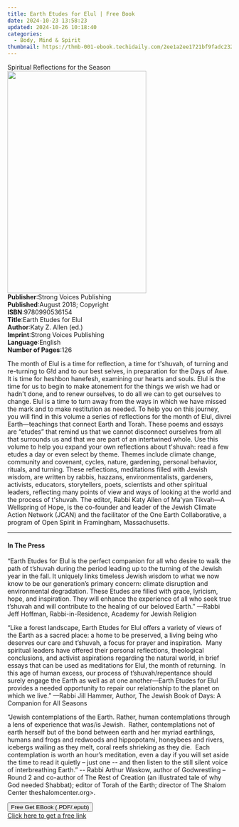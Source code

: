```yaml
---
title: Earth Etudes for Elul | Free Book
date: 2024-10-23 13:58:23
updated: 2024-10-26 10:18:40
categories:
  - Body, Mind & Spirit
thumbnail: https://thmb-001-ebook.techidaily.com/2ee1a2ee1721bf9fadc232c112ba3276a9c6ce86d1da0fe57768ccb492be4ad2.jpg
---
```

<main id="book-container">
  <div class="flex flex-col">
    <div class="book-brief flex-1 py-6 px-4 sm:p-6 md:py-10 md:px-8">
      <!-- brief-->
      <div class="book-brief-main">Spiritual Reflections for the Season</div>
    </div>
    <div
      class="book-meta-info flex-1 grid gap-4 col-start-1 col-end-3 row-start-1 sm:mb-6 sm:grid-cols-4 lg:gap-6 lg:col-start-2 lg:row-end-6 lg:row-span-6 lg:mb-0"
    >
      <div
        class="book-meta-info-left place-content-center mt-4 p-4 text-sm leading-6 col-start-2 col-span-2 dark:text-slate-400"
      >
        <img
          class="w-full h-500 object-cover rounded-lg sm:h-255 sm:col-span-2 lg:col-span-full"
          src="https://img-001-ebook.techidaily.com/7d0ea3033d503de0a62aaac89f06c1beabeee7be02bc5f1d33906bba4daece90.jpg"
          alt=""
          width="312"
          height="500"
        />
      </div>
      <div
        class="book-meta-info-right mt-2 col-start-1 row-start-2 col-span-3 self-center"
      >
        <!-- meta data  -->
        <div class="flex flex-col px-4 md:px-8">
          <div class="flex-1">
            <strong>Publisher</strong>:<span class="px-2"
              >Strong Voices Publishing</span
            >
          </div>
          <div class="flex-1">
            <strong>Published</strong>:<span class="px-2"
              >August 2018; Copyright</span
            >
          </div>
          <div class="flex-1">
            <strong>ISBN</strong>:<span class="px-2">9780990536154</span>
          </div>
          <div class="flex-1">
            <strong>Title</strong>:<span class="px-2"
              >Earth Etudes for Elul</span
            >
          </div>
          <div class="flex-1">
            <strong>Author</strong>:<span class="px-2"
              >Katy Z. Allen (ed.)</span
            >
          </div>
          <div class="flex-1">
            <strong>Imprint</strong>:<span class="px-2"
              >Strong Voices Publishing</span
            >
          </div>
          <div class="flex-1">
            <strong>Language</strong>:<span class="px-2">English</span>
          </div>
          <div class="flex-1">
            <strong>Number of Pages</strong>:<span class="px-2">126</span>
          </div>
        </div>
      </div>
    </div>
    <div class="book-description flex-1 py-6 px-4 sm:p-6 md:py-10 md:px-8">
      <div class="book-description-main">
        <div accordion-content="" id="description">
          <p>
            The month of Elul is a time for reflection, a time for t'shuvah, of
            turning and re-turning to G!d and to our best selves, in preparation
            for the Days of Awe. It is time for heshbon hanefesh, examining our
            hearts and souls. Elul is the time for us to begin to make atonement
            for the things we wish we had or hadn't done, and to renew
            ourselves, to do all we can to get ourselves to change. Elul is a
            time to turn away from the ways in which we have missed the mark and
            to make restitution as needed. To help you on this journey, you will
            find in this volume a series of reflections for the month of Elul,
            divrei Earth—teachings that connect Earth and Torah. These poems and
            essays are “etudes” that remind us that we cannot disconnect
            ourselves from all that surrounds us and that we are part of an
            intertwined whole. Use this volume to help you expand your own
            reflections about t'shuvah: read a few etudes a day or even select
            by theme. Themes include climate change, community and covenant,
            cycles, nature, gardening, personal behavior, rituals, and turning.
            These reflections, meditations filled with Jewish wisdom, are
            written by rabbis, hazzans, environmentalists, gardeners, activists,
            educators, storytellers, poets, scientists and other spiritual
            leaders, reflecting many points of view and ways of looking at the
            world and the process of t'shuvah. The editor, Rabbi Katy Allen of
            Ma'yan Tikvah―A Wellspring of Hope, is the co-founder and leader of
            the Jewish Climate Action Network (JCAN) and the facilitator of the
            One Earth Collaborative, a program of Open Spirit in Framingham,
            Massachusetts.
          </p>
        </div>
        <div class="accordion-fader"></div>
      </div>
    </div>
    <div class="book-excerpts flex-1 py-6 px-4 sm:p-6 md:py-10 md:px-8">
      <!-- excerpts-->
      <div class="book-excerpts-main">
        <hr />
        <h4 class="placeholder placeholder-heading">
          <span>In The Press</span>
        </h4>
        <p></p>
        <p>
          “Earth Etudes for Elul is the perfect companion for all who desire to
          walk the path of t’shuvah during the period leading up to the turning
          of the Jewish year in the fall. It uniquely links timeless Jewish
          wisdom to what we now know to be our generation’s primary concern:
          climate disruption and environmental degradation. These Etudes are
          filled with grace, lyricism, hope, and inspiration. They will enhance
          the experience of all who seek true t’shuvah and will contribute to
          the healing of our beloved Earth.” —Rabbi Jeff Hoffman,
          Rabbi-in-Residence, Academy for Jewish Religion
        </p>
        <p>
          “Like a forest landscape, Earth Etudes for Elul offers a variety of
          views of the Earth as a sacred place: a home to be preserved, a living
          being who deserves our care and t’shuvah, a focus for prayer and
          inspiration. &nbsp;Many spiritual leaders have offered their personal
          reflections, theological conclusions, and activist aspirations
          regarding the natural world, in brief essays that can be used as
          meditations for Elul, the month of returning. &nbsp;In this age of
          human excess, our process of t’shuvah/repentance should surely engage
          the Earth as well as at one another—Earth Etudes for Elul provides a
          needed opportunity to repair our relationship to the planet on which
          we live.” —Rabbi Jill Hammer, Author, The Jewish Book of Days: A
          Companion for All Seasons
        </p>
        <p>
          “Jewish contemplations of the Earth. Rather, human contemplations
          through a lens of experience that was/is Jewish.&nbsp; Rather,
          contemplations not of earth herself but of the bond between earth and
          her myriad earthlings, humans and frogs and redwoods and hippopotami,
          honeybees and rivers, icebergs wailing as they melt, coral reefs
          shrieking as they die.&nbsp; Each contemplation is worth an hour’s
          meditation, even a day if you will set aside the time to read it
          quietly – just one -- and then listen to the still silent voice of
          interbreathing Earth.” -- Rabbi Arthur Waskow, author of Godwrestling
          – Round 2 and co-author of The Rest of Creation (an illustrated tale
          of why God needed Shabbat); editor of Torah of the Earth; director of
          The Shalom Center theshalomcenter.org&gt;.&nbsp;
        </p>
        <p></p>
      </div>
    </div>
    <div
      class="book-about-author flex-1 py-6 px-4 sm:p-6 md:py-10 md:px-8"
    ></div>
    <div class="book-free-get flex-1 py-6 px-4 sm:p-6 md:py-10 md:px-8">
      <button
        id="btn-free-get"
        class="bg-blue-500 hover:bg-blue-700 text-white font-bold py-2 px-4 rounded"
      >
        Free Get EBook (.PDF/.epub)
      </button>
      <div id="countdown-display" class="px-2 text-lg mt-2"></div>
      <a
        id="free-link"
        class="hidden bg-blue-500 hover:bg-blue-700 text-white font-bold py-2 px-4 rounded"
        href="https://www.ebooks.com/en-us/book/209863081/earth-etudes-for-elul/katy-z-allen/"
        target="_blank"
        >Click here to get a free link</a
      >
    </div>
    <script>
      let countdownTime = 0;
      let countdownInterval = null;
      document
        .getElementById('btn-free-get')
        .addEventListener('click', startCountdown);
      function startCountdown() {
        countdownTime = new Date().getTime() + 60000 * 3;
        countdownInterval = setInterval(updateCountdown, 1000);
        document.getElementById('btn-free-get').disabled = true;
        document
          .getElementById('btn-free-get')
          .classList.add('bg-gray-500', 'cursor-not-allowed');
      }
      function updateCountdown() {
        let currentTime = new Date().getTime();
        let timeLeft = countdownTime - currentTime;
        let secondsLeft = Math.floor(timeLeft / 1000);
        document.getElementById('countdown-display').innerHTML =
          `Remaining time: ${secondsLeft} seconds.`;
        if (secondsLeft <= 0) {
          clearInterval(countdownInterval);
          document.getElementById('btn-free-get').classList.add('hidden');
          document.getElementById('free-link').classList.remove('hidden');
          document.getElementById('countdown-display').innerHTML = '';
        }
      }
    </script>
  </div>
</main>
